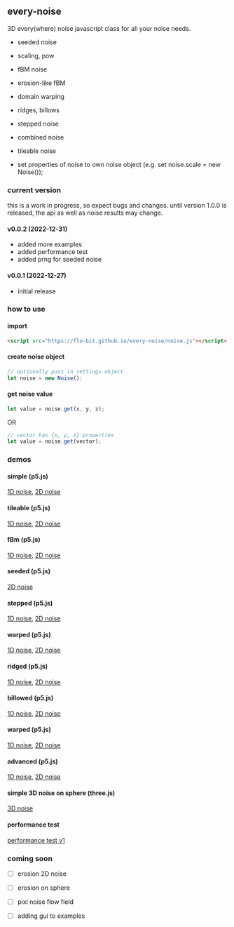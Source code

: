 ## every-noise

3D every(where) noise javascript class for all your noise needs.

- seeded noise
- scaling, pow
- fBM noise
- erosion-like fBM
- domain warping
- ridges, billows
- stepped noise
- combined noise
- tileable noise

- set properties of noise to own noise object (e.g. set noise.scale = new Noise());

### current version

this is a work in progress, so expect bugs and changes. until version 1.0.0 is released, the api as well as noise results may change.

#### v0.0.2 (2022-12-31)

- added more examples
- added performance test
- added prng for seeded noise

#### v0.0.1 (2022-12-27)

- initial release

### how to use

#### import

```html
<script src="https://flo-bit.github.io/every-noise/noise.js"></script>
```

#### create noise object

```javascript
// optionally pass in settings object
let noise = new Noise();
```

#### get noise value

```javascript
let value = noise.get(x, y, z);
```

OR

```javascript
// vector has {x, y, z} properties
let value = noise.get(vector);
```

### demos

#### simple (p5.js)

[1D noise](https://flo-bit.github.io/every-noise/demos/p5-simple-1D-noise.html), [2D noise](https://flo-bit.github.io/every-noise/demos/p5-simple-2D-noise.html)

#### tileable (p5.js)

[1D noise](https://flo-bit.github.io/every-noise/demos/p5-tileable-1D-noise.html), [2D noise](https://flo-bit.github.io/every-noise/demos/p5-tileable-2D-noise.html)

#### fBm (p5.js)

[1D noise](https://flo-bit.github.io/every-noise/demos/p5-fbm-1D-noise.html), [2D noise](https://flo-bit.github.io/every-noise/demos/p5-fbm-2D-noise.html)

#### seeded (p5.js)

[2D noise](https://flo-bit.github.io/every-noise/demos/p5-seeded-2D-noise.html)

#### stepped (p5.js)

[1D noise](https://flo-bit.github.io/every-noise/demos/p5-stepped-1D-noise.html), [2D noise](https://flo-bit.github.io/every-noise/demos/p5-stepped-2D-noise.html)

#### warped (p5.js)

[1D noise](https://flo-bit.github.io/every-noise/demos/p5-warped-1D-noise.html), [2D noise](https://flo-bit.github.io/every-noise/demos/p5-warped-2D-noise.html)

#### ridged (p5.js)

[1D noise](https://flo-bit.github.io/every-noise/demos/p5-ridged-1D-noise.html), [2D noise](https://flo-bit.github.io/every-noise/demos/p5-ridged-2D-noise.html)

#### billowed (p5.js)

[1D noise](https://flo-bit.github.io/every-noise/demos/p5-billowed-1D-noise.html), [2D noise](https://flo-bit.github.io/every-noise/demos/p5-billowed-2D-noise.html)

#### warped (p5.js)

[1D noise](https://flo-bit.github.io/every-noise/demos/p5-warped-1D-noise.html), [2D noise](https://flo-bit.github.io/every-noise/demos/p5-warped-2D-noise.html)

#### advanced (p5.js)

[1D noise](https://flo-bit.github.io/every-noise/demos/p5-advanced-1D-noise.html), [2D noise](https://flo-bit.github.io/every-noise/demos/p5-advanced-2D-noise.html)

#### simple 3D noise on sphere (three.js)

[3D noise](https://flo-bit.github.io/every-noise/demos/three-simple-3D-sphere.html)

#### performance test

[performance test v1](https://flo-bit.github.io/every-noise/demos/performance-test.html)

### coming soon

- [ ] erosion 2D noise
- [ ] erosion on sphere

- [ ] pixi noise flow field

- [ ] adding gui to examples
